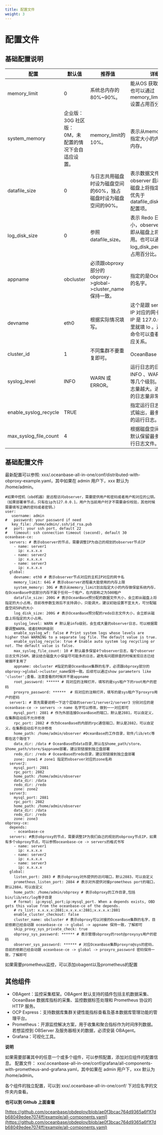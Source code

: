 ```yaml
---
title: 配置文件
weight: 3
---
```

# 配置文件
<!-- 这篇文档需要重新写吧 -->
## 基础配置说明

| 配置 | 默认值 | 推荐值 | 详细解释 |
| --- | --- | --- | --- |
| memory_limit | 0 | 系统总内存的80%~90%。 | 能从OS 获取的最大内存。也可以通过 memory_limit_percentage 设置占用百分比。 |
| system_memory | 企业版：30G 社区版：0M，未配置的情况下会自适应设置。 | memory_limit的10%。 | 表示从memory_limit划出指定大小的内存做保留系统内存。 |
| datafile_size | 0 | 与日志共用磁盘时设为磁盘空间的60%，独占磁盘时设为磁盘空间的90%。 | 表示数据文件的大小，observer 启动后会立即从磁盘上将指定的大小占用。优先于datafile_disk_percentage配置项。 |
| log_disk_size | 0 | 参照 datafile_size。 | 表示 Redo 日志磁盘的大小，observer 启动后会立即从磁盘上将指定的大小占用。也可以通过 log_disk_percentage 设置占用百分比。 |
| appname | obcluster | 必须跟obproxy部分的obproxy->global->cluster_name保持一致。 | 指定的是OceanBase集群的名字。 |
| devname | eth0 | 根据实际情况填写。 | 这个是跟 servers 里指定的 IP 对应的网卡。如果前面 IP 是 127.0.0.1 ，那么这里就填  lo 。通过 ip addr 命令可以查看 IP 和网卡对应关系。 |
| cluster_id | 1 | 不同集群不要重复即可。 | OceanBase 集群ID 标识。 |
| syslog_level | INFO | WARN 或 ERROR。 | 运行日志的日志级别，有 INFO 、WARN、 ERROR 等几个级别。级别越低，日志量越大。进程 observer的日志量非常大， |
| enable_syslog_recycle | TRUE |  | 指定运行日志是否以滚动方式输出，最多保留指定数量的运行日志。 |
| max_syslog_file_count | 4 |  | 根据磁盘空间大小定，这里默认保留最多 10 个历史运行日志文件。 |

## 基础配置文件

最新配置可以参照: xxx/.oceanbase-all-in-one/conf/distributed-with-obproxy-example.yaml，其中如果在 admin 用户下，xxx 默认为 /home/admin。

```shell
#如果中控机（obd机器）是远程访问observer，需要提供用户和密码或者用户和对应的公钥。（如果部署单节点，只有在ip为127.0.0.1，用户为当前用户时才不需要身份校验，其他时候需要填写正确的密码或者密钥。）
user:
   username: admin
#   password: your password if need
   key_file: /home/admin/.ssh/id_rsa.pub
#   port: your ssh port, default 22
#   timeout: ssh connection timeout (second), default 30
oceanbase-ce:
  servers: # 表示observer的节点，需要调整IP为自己的规划的observer节点IP
    - name: server1
      ip: x.x.x.x
    - name: server2
      ip: x.x.x.x
    - name: server3
      ip: x.x.x.x
  global:
    devname: eth0 # 表示observer节点对应的主机IP对应的网卡名
    memory_limit: 64G # 表示observer进程最大能使用的内存上限
    system_memory: 30G # 表示从memory_limit划出指定大小的内存做保留系统内存，在OceanBase中这部分内存不属于任何一个租户，在内部称之为500租户
    datafile_size: 200G # 表示OceanBase预分配的数据文件大小，会立即从磁盘上将指定的大小占用，目前改参数生效后不支持调小，只能调大，建议初始设置不宜太大，可分配磁盘空间50%的大小
    log_disk_size: 200G # 表示OceanBase预分配的redo日志文件大小，会立即从磁盘上将指定的大小占用。
    syslog_level: WARN # 默认是info级别，会生成大量的observer日志，可以根据需要调整WARN，或者ERROR级别
    enable_syslog_wf: false # Print system logs whose levels are higher than WARNING to a separate log file. The default value is true.
    enable_syslog_recycle: true # Enable auto system log recycling or not. The default value is false.
    max_syslog_file_count: 10 # 默认最多保留4个observer日志，每个observer日志文件256M，建议结合磁盘大小保留尽可能多的日志，避免有问题排查的时候发现日志已经被循环复用了
    appname: obcluster #指定的是OceanBase集群的名字，必须跟obproxy部分的obproxy->global->cluster_name保持一致。后续可以通过show parameters like 'cluster';查看，注意查看的时候并不是appname
    root_password: ****** # 将对应的注释打开，填写的是sys租户下的root用户的密码
    proxyro_password: ******  # 将对应的注释打开，填写的是sys租户下proxyro用户的密码
  server1: # 首先需要说明一下这个层级的server1/server2/server3 分别对应的是 oceanbase-ce -> servers -> name 名字可以修改，做到一一对应即可
    mysql_port: 2881 # 作为外部连接OceanBase的端口，默认是2881，可以自定义，在集群启动后不允许修改
    rpc_port: 2882 # 作为OceanBase的内部的rpc通信端口，默认是2882，可以自定义，在集群启动后不允许修改
    home_path: /home/admin/observer #OceanBase的工作目录，软件/lib/etc等都在这个路径下
    data_dir: /data # OceanBase的data目录,默认在$home_path/store，$home_path/store/$appname部署，建议软链接到独立盘部署
    redo_dir: /redo # OceanBase的redo目录，建议软链接到独立盘部署
    zone: zone1 # zone1 指定的observer对应的zone名称
  server2:
    mysql_port: 2881
    rpc_port: 2882
    home_path: /home/admin/observer
    data_dir: /data
    redo_dir: /redo
    zone: zone2
  server3:
    mysql_port: 2881
    rpc_port: 2882
    home_path: /home/admin/observer
    data_dir: /data
    redo_dir: /redo
    zone: zone3
obproxy-ce:
  depends:
    - oceanbase-ce
  servers: #表示obproxy的节点，需要调整IP为我们自己的规划的obproxy节点IP，如果有多个obproxy节点，可以参照oceanbase-ce -> servers的格式书写
    - name: server1
      ip: x.x.x.x
    - name: server2
      ip: x.x.x.x
    - name: server3
      ip: x.x.x.x
  global:
    listen_port: 2883 # 表示obproxy对外提供的访问端口，默认2883，可以自定义
    prometheus_listen_port: 2884 # 表示对外提供对接prometheus port的端口，默认2884，可以自定义
    home_path: /home/admin/obproxy # 表示obproxy的工作目录,包括bin/lib/etc/log等子目录
    # format: ip:mysql_port;ip:mysql_port. When a depends exists, OBD gets this value from the oceanbase-ce of the depends.
    # rs_list: x.x.x.x:2881;x.x.x.x:2881;x.x.x.x:2881
    enable_cluster_checkout: false
    cluster_name: obcluster # 表示obproxy可以对接的OceanBase集群的名字，目前依赖已经自动跟 oceanbase-ce -> global -> appname 保持一致，了解即可
    skip_proxy_sys_private_check: true
    obproxy_sys_password: ****** # 表示管理obproxy的root@proxysys用户的密码
    observer_sys_password: ****** # 对应OceanBase集群proxyro@sys的密码，目前的依赖已经自动跟 oceanbase-ce -> global -> proxyro_password 密码保持一致，了解即可
```

如果需要prometheus监控，可以添加obagent以及prometheus的配置

## 其他组件

- OBAgent：监控采集框架。OBAgent 默认支持的插件包括主机数据采集、OceanBase 数据库指标的采集、监控数据标签处理和 Prometheus 协议的 HTTP 服务。
- OCP Express：支持数据库集群关键性能指标查看及基本数据库管理功能的管理平台。
- Prometheus：开源监控解决方案，用于收集和聚合指标作为时间序列数据。若想监控到 OBServer 及服务器相关的数据，必须安装 OBAgent。
- Grafana：可视化工具。

**说明**

如果需要部署其中的任意一个或多个组件，可以参照配置，添加对应组件的配置信息。
配置文件：
xxx/.oceanbase-all-in-one/conf/grafana/all-components-with-prometheus-and-grafana.yaml，其中如果在 admin 用户下，xxx 默认为 /home/admin。

各个组件的独立配置，可以到 xxx/.oceanbase-all-in-one/conf/ 下对应名字的文件夹内查看。

**也可以到 Github 上面查看**

[https://github.com/oceanbase/obdeploy/blob/ae0f3bcac764d9365a6f1f7db68049edee7074ff/example/all-components.yaml](https://github.com/oceanbase/obdeploy/blob/ae0f3bcac764d9365a6f1f7db68049edee7074ff/example/all-components.yaml)

